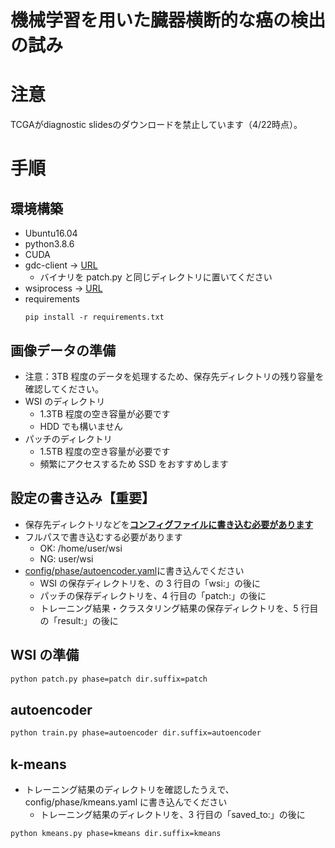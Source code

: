 # 機械学習を用いた臓器横断的な癌の検出の試み

# 注意
TCGAがdiagnostic slidesのダウンロードを禁止しています（4/22時点）。

# 手順

## 環境構築

- Ubuntu16.04
- python3.8.6
- CUDA
- gdc-client -> [URL](https://gdc.cancer.gov/access-data/gdc-data-transfer-tool#:~:text=Binary%20Distributions)
  - バイナリを patch.py と同じディレクトリに置いてください
- wsiprocess -> [URL](https://github.com/tand826/wsiprocess#installation)
- requirements
  ```
  pip install -r requirements.txt
  ```

## 画像データの準備

- 注意：3TB 程度のデータを処理するため、保存先ディレクトリの残り容量を確認してください。
- WSI のディレクトリ
  - 1.3TB 程度の空き容量が必要です
  - HDD でも構いません
- パッチのディレクトリ
  - 1.5TB 程度の空き容量が必要です
  - 頻繁にアクセスするため SSD をおすすめします

## 設定の書き込み【重要】

- 保存先ディレクトリなどを<u><strong>コンフィグファイルに書き込む必要があります</strong></u>
- フルパスで書き込むする必要があります
  - OK: /home/user/wsi
  - NG: user/wsi
- <u>config/phase/autoencoder.yaml</u>に書き込んでください
  - WSI の保存ディレクトリを、の 3 行目の「wsi:」の後に
  - パッチの保存ディレクトリを、4 行目の「patch:」の後に
  - トレーニング結果・クラスタリング結果の保存ディレクトリを、5 行目の「result:」の後に

## WSI の準備

```bash
python patch.py phase=patch dir.suffix=patch
```

## autoencoder

```bash
python train.py phase=autoencoder dir.suffix=autoencoder
```

## k-means

- トレーニング結果のディレクトリを確認したうえで、config/phase/kmeans.yaml に書き込んでください
  - トレーニング結果のディレクトリを、3 行目の「saved_to:」の後に

```bash
python kmeans.py phase=kmeans dir.suffix=kmeans
```
